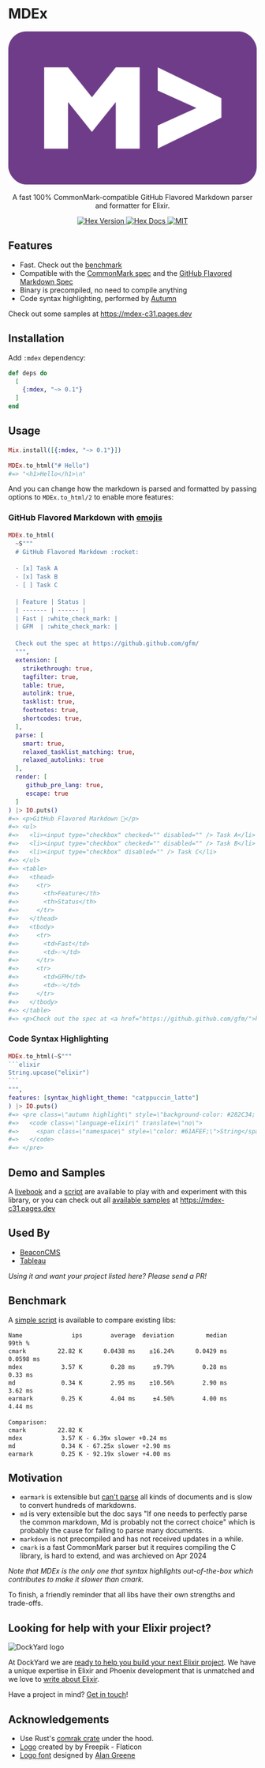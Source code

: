 # MDEx

<!-- MDOC -->

<p align="center">
  <img src="https://raw.githubusercontent.com/leandrocp/mdex/main/assets/images/mdex_logo.png" width="512" alt="MDEx logo">
</p>

<p align="center">
  A fast 100% CommonMark-compatible GitHub Flavored Markdown parser and formatter for Elixir.
</p>

<p align="center">
  <a href="https://hex.pm/packages/mdex">
    <img alt="Hex Version" src="https://img.shields.io/hexpm/v/mdex">
  </a>

  <a href="https://hexdocs.pm/mdex">
    <img alt="Hex Docs" src="http://img.shields.io/badge/hex.pm-docs-green.svg?style=flat">
  </a>

  <a href="https://opensource.org/licenses/MIT">
    <img alt="MIT" src="https://img.shields.io/hexpm/l/mdex">
  </a>
</p>

## Features

- Fast. Check out the [benchmark](https://github.com/leandrocp/mdex#benchmark)
- Compatible with the [CommonMark spec](https://spec.commonmark.org) and the [GitHub Flavored Markdown Spec](https://github.github.com/gfm/)
- Binary is precompiled, no need to compile anything
- Code syntax highlighting, performed by [Autumn](https://github.com/leandrocp/autumn)

Check out some samples at https://mdex-c31.pages.dev

## Installation

Add `:mdex` dependency:

```elixir
def deps do
  [
    {:mdex, "~> 0.1"}
  ]
end
```

## Usage

```elixir
Mix.install([{:mdex, "~> 0.1"}])
```

```elixir
MDEx.to_html("# Hello")
#=> "<h1>Hello</h1>\n"
```

And you can change how the markdown is parsed and formatted by passing options to `MDEx.to_html/2` to enable more features:

### GitHub Flavored Markdown with [emojis](https://www.webfx.com/tools/emoji-cheat-sheet/)

```elixir
MDEx.to_html(
  ~S"""
  # GitHub Flavored Markdown :rocket:

  - [x] Task A
  - [x] Task B
  - [ ] Task C

  | Feature | Status |
  | ------- | ------ |
  | Fast | :white_check_mark: |
  | GFM  | :white_check_mark: |

  Check out the spec at https://github.github.com/gfm/
  """,
  extension: [
    strikethrough: true,
    tagfilter: true,
    table: true,
    autolink: true,
    tasklist: true,
    footnotes: true,
    shortcodes: true,
  ],
  parse: [
    smart: true,
    relaxed_tasklist_matching: true,
    relaxed_autolinks: true
  ],
  render: [
     github_pre_lang: true,
     escape: true
  ]
) |> IO.puts()
#=> <p>GitHub Flavored Markdown 🚀</p>
#=> <ul>
#=>   <li><input type="checkbox" checked="" disabled="" /> Task A</li>
#=>   <li><input type="checkbox" checked="" disabled="" /> Task B</li>
#=>   <li><input type="checkbox" disabled="" /> Task C</li>
#=> </ul>
#=> <table>
#=>   <thead>
#=>     <tr>
#=>       <th>Feature</th>
#=>       <th>Status</th>
#=>     </tr>
#=>   </thead>
#=>   <tbody>
#=>     <tr>
#=>       <td>Fast</td>
#=>       <td>✅</td>
#=>     </tr>
#=>     <tr>
#=>       <td>GFM</td>
#=>       <td>✅</td>
#=>     </tr>
#=>   </tbody>
#=> </table>
#=> <p>Check out the spec at <a href="https://github.github.com/gfm/">https://github.github.com/gfm/</a></p>
```

### Code Syntax Highlighting

````elixir
MDEx.to_html(~S"""
```elixir
String.upcase("elixir")
```
""",
features: [syntax_highlight_theme: "catppuccin_latte"]
) |> IO.puts()
#=> <pre class=\"autumn highlight\" style=\"background-color: #282C34; color: #ABB2BF;\">
#=>   <code class=\"language-elixir\" translate=\"no\">
#=>     <span class=\"namespace\" style=\"color: #61AFEF;\">String</span><span class=\"operator\" style=\"color: #C678DD;\">.</span><span class=\"function\" style=\"color: #61AFEF;\">upcase</span><span class=\"\" style=\"color: #ABB2BF;\">(</span><span class=\"string\" style=\"color: #98C379;\">&quot;elixir&quot;</span><span class=\"\" style=\"color: #ABB2BF;\">)</span>
#=>   </code>
#=> </pre>
````

## Demo and Samples

A [livebook](https://github.com/leandrocp/mdex/blob/main/playground.livemd) and a [script](https://github.com/leandrocp/mdex/blob/main/playground.exs) are available to play with and experiment with this library, or you can check out all [available samples](https://github.com/leandrocp/mdex/tree/main/priv/generated/samples) at https://mdex-c31.pages.dev

## Used By

- [BeaconCMS](https://github.com/BeaconCMS/beacon)
- [Tableau](https://github.com/elixir-tools/tableau)

_Using it and want your project listed here? Please send a PR!_

## Benchmark

A [simple script](benchmark.exs) is available to compare existing libs:

```
Name              ips        average  deviation         median         99th %
cmark         22.82 K      0.0438 ms    ±16.24%      0.0429 ms      0.0598 ms
mdex           3.57 K        0.28 ms     ±9.79%        0.28 ms        0.33 ms
md             0.34 K        2.95 ms    ±10.56%        2.90 ms        3.62 ms
earmark        0.25 K        4.04 ms     ±4.50%        4.00 ms        4.44 ms

Comparison:
cmark         22.82 K
mdex           3.57 K - 6.39x slower +0.24 ms
md             0.34 K - 67.25x slower +2.90 ms
earmark        0.25 K - 92.19x slower +4.00 ms
```

## Motivation

* `earmark` is extensible but [can't parse](https://github.com/RobertDober/earmark_parser/issues/126) all kinds of documents and is slow to convert hundreds of markdowns.
* `md` is very extensible but the doc says "If one needs to perfectly parse the common markdown, Md is probably not the correct choice" which is probably the cause for failing to parse many documents.
* `markdown` is not precompiled and has not received updates in a while.
* `cmark` is a fast CommonMark parser but it requires compiling the C library, is hard to extend, and was archieved on Apr 2024

_Note that MDEx is the only one that syntax highlights out-of-the-box which contributes to make it slower than cmark._

To finish, a friendly reminder that all libs have their own strengths and trade-offs.

## Looking for help with your Elixir project?

<img src="https://raw.githubusercontent.com/leandrocp/mdex/main/assets/images/dockyard_logo.png" width="256" alt="DockYard logo">

At DockYard we are [ready to help you build your next Elixir project](https://dockyard.com/phoenix-consulting).
We have a unique expertise in Elixir and Phoenix development that is unmatched and we love to [write about Elixir](https://dockyard.com/blog/categories/elixir).

Have a project in mind? [Get in touch](https://dockyard.com/contact/hire-us)!

## Acknowledgements

* Use Rust's [comrak crate](https://crates.io/crates/comrak) under the hood.
* [Logo](https://www.flaticon.com/free-icons/rpg) created by by Freepik - Flaticon
* [Logo font](https://github.com/quoteunquoteapps/CourierPrime) designed by [Alan Greene](https://github.com/a-dg)
